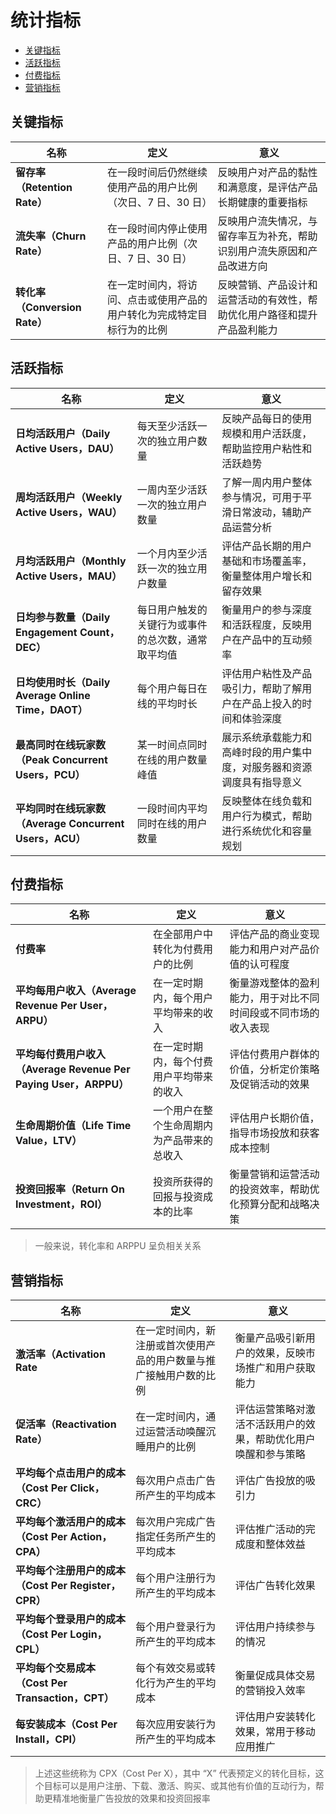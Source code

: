 # 统计指标



   * [关键指标](#关键指标)
   * [活跃指标](#活跃指标)
   * [付费指标](#付费指标)
   * [营销指标](#营销指标)



## 关键指标

| **名称** | **定义** | **意义** |
| - | - | - |
| **留存率（Retention Rate）** | 在一段时间后仍然继续使用产品的用户比例（次日、7 日、30 日） | 反映用户对产品的黏性和满意度，是评估产品长期健康的重要指标 |
| **流失率（Churn Rate）** | 在一段时间内停止使用产品的用户比例（次日、7 日、30 日） | 反映用户流失情况，与留存率互为补充，帮助识别用户流失原因和产品改进方向 |
| **转化率（Conversion Rate）** | 在一定时间内，将访问、点击或使用产品的用户转化为完成特定目标行为的比例 | 反映营销、产品设计和运营活动的有效性，帮助优化用户路径和提升产品盈利能力 |



## 活跃指标

| **名称** | **定义** | **意义** |
| - | - | - |
| **日均活跃用户（Daily Active Users，DAU）** | 每天至少活跃一次的独立用户数量 | 反映产品每日的使用规模和用户活跃度，帮助监控用户粘性和活跃趋势 |
| **周均活跃用户（Weekly Active Users，WAU）** | 一周内至少活跃一次的独立用户数量 | 了解一周内用户整体参与情况，可用于平滑日常波动，辅助产品运营分析 |
| **月均活跃用户（Monthly Active Users，MAU）** | 一个月内至少活跃一次的独立用户数量 | 评估产品长期的用户基础和市场覆盖率，衡量整体用户增长和留存效果 |
| **日均参与数量（Daily Engagement Count，DEC）** | 每日用户触发的关键行为或事件的总次数，通常取平均值 | 衡量用户的参与深度和活跃程度，反映用户在产品中的互动频率 |
| **日均使用时长（Daily Average Online Time，DAOT）** | 每个用户每日在线的平均时长 | 评估用户粘性及产品吸引力，帮助了解用户在产品上投入的时间和体验深度 |
| **最高同时在线玩家数（Peak Concurrent Users，PCU）** | 某一时间点同时在线的用户数量峰值 | 展示系统承载能力和高峰时段的用户集中度，对服务器和资源调度具有指导意义 |
| **平均同时在线玩家数（Average Concurrent Users，ACU）** | 一段时间内平均同时在线的用户数量 | 反映整体在线负载和用户行为模式，帮助进行系统优化和容量规划 |



## 付费指标

| **名称** | **定义** | **意义** |
| - | - | - |
| **付费率** | 在全部用户中转化为付费用户的比例 | 评估产品的商业变现能力和用户对产品价值的认可程度 |
| **平均每用户收入（Average Revenue Per User，ARPU）** | 在一定时期内，每个用户平均带来的收入 | 衡量游戏整体的盈利能力，用于对比不同时间段或不同市场的收入表现 |
| **平均每付费用户收入（Average Revenue Per Paying User，ARPPU）** | 在一定时期内，每个付费用户平均带来的收入 | 评估付费用户群体的价值，分析定价策略及促销活动的效果 |
| **生命周期价值（Life Time Value，LTV）** | 一个用户在整个生命周期内为产品带来的总收入 | 评估用户长期价值，指导市场投放和获客成本控制 |
| **投资回报率（Return On Investment，ROI）** | 投资所获得的回报与投资成本的比率 | 衡量营销和运营活动的投资效率，帮助优化预算分配和战略决策 |

> 一般来说，转化率和 ARPPU 呈负相关关系



## 营销指标

| **名称** | **定义** | **意义** |
| - | - | - |
| **激活率（Activation Rate** | 在一定时间内，新注册或首次使用产品的用户数量与推广接触用户数的比例 | 衡量产品吸引新用户的效果，反映市场推广和用户获取能力 |
| **促活率（Reactivation Rate）** | 在一定时间内，通过运营活动唤醒沉睡用户的比例 | 评估运营策略对激活不活跃用户的效果，帮助优化用户唤醒和参与策略 |
| **平均每个点击用户的成本（Cost Per Click，CRC）** | 每次用户点击广告所产生的平均成本 | 评估广告投放的吸引力 |
| **平均每个激活用户的成本（Cost Per Action，CPA）** | 每次用户完成广告指定任务所产生的平均成本 | 评估推广活动的完成度和整体效益 |
| **平均每个注册用户的成本（Cost Per Register，CPR）** | 每个用户注册行为所产生的平均成本 | 评估广告转化效果 |
| **平均每个登录用户的成本（Cost Per Login，CPL）** | 每个用户登录行为所产生的平均成本 | 评估用户持续参与的情况 |
| **平均每个交易成本（Cost Per Transaction，CPT）** | 每个有效交易或转化行为产生的平均成本 | 衡量促成具体交易的营销投入效率 |
| **每安装成本（Cost Per Install，CPI）** | 每次应用安装行为所产生的平均成本 | 评估用户安装转化效果，常用于移动应用推广 |

> 上述这些统称为 CPX（Cost Per X），其中 “X” 代表预定义的转化目标，这个目标可以是用户注册、下载、激活、购买、或其他有价值的互动行为，帮助更精准地衡量广告投放的效果和投资回报率